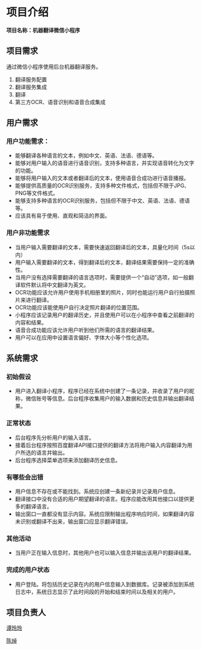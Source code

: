 # 项目介绍

 **项目名称：机器翻译微信小程序**



## 项目需求

 通过微信小程序使用后台机器翻译服务。

1. 翻译服务配置
2. 翻译服务集成
3. 翻译
4. 第三方OCR、语音识别和语音合成集成



## 用户需求



### 用户功能需求：

- 能够翻译各种语言的文本，例如中文、英语、法语、德语等。
- 能够对用户输入的语音进行语音识别，支持多种语言，并实现语音转化为文字的功能。
- 能够将用户输入的文本或者翻译后的文本，使用语音合成功进行语音播报。
- 能够提供高质量的OCR识别服务，支持多种文件格式，包括但不限于JPG、PNG等文件格式。
- 能够支持多种语言的OCR识别服务，包括但不限于中文、英语、法语、德语等。
- 应该具有易于使用、直观和简洁的界面。



### 用户非功能需求

* 当用户输入需要翻译的文本，需要快速返回翻译后的文本，具量化时间（5s以内）
* 用户输入需要翻译的文本，得到翻译后的文本，翻译结果需要保持一定的准确性。
* 当用户没有选择需要翻译的语言选项时，需要提供一个“自动”选项，如一般翻译软件默认将中文翻译为英文。
* OCR功能应该允许用户使用手机相册里的照片，同时也能运行用户自行拍摄照片来进行翻译。
* OCR功能应该能使用户自行决定照片翻译的位置范围。
* 小程序应该记录用户的翻译历史，并且使用户可以在小程序中查看之前翻译的内容和结果。
* 语音合成功能应该允许用户听到他们所需的语言的翻译结果。
* 用户可以在应用中设置语言偏好、字体大小等个性化选项。




## 系统需求



### 初始假设
* 用户进入翻译小程序，程序已经在系统中创建了一条记录，并收录了用户的昵称，微信账号等信息。后台程序收集用户的输入数据和历史信息并输出翻译结果。


### 正常状态
* 后台程序先分析用户的输入语言。
* 接着后台程序按照百度翻译API接口提供的翻译方法将用户输入内容翻译为用户所选的语言并输出。
* 后台程序选择菜单选项来添加翻译历史信息。


### 有哪些会出错
* 用户信息不存在或不能找到。系统应创建一条新纪录并记录用户信息。
* 翻译接口中没有合适的用户期望翻译的语言。程序应能改用其他接口以提供更多的翻译语言。
* 输出窗口一直都没有显示内容。系统应限制输出程序响应时间，如果翻译内容未识别或翻译不出来，输出窗口应显示翻译错误。


### 其他活动
* 当用户正在输入信息时，其他用户也可以输入信息并输出该用户的翻译结果。


### 完成的用户状态
* 用户登陆。将包括历史记录在内的用户信息输入到数据库。记录被添加到系统日志中，系统日志显示了此时间段的开始和结束时间以及相关的用户。






## 项目负责人

[谭玲玲](https://github.com/Kiiakia) 

[陈焯](https://github.com/chenzhuo10)

